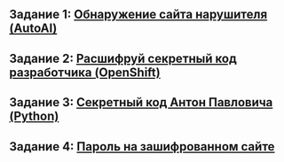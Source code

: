 ## Задание 1: [Обнаружение сайта нарушителя (AutoAI)](01.Network_Intrusion.md)
## Задание 2: [Расшифруй секретный код разработчика (OpenShift)](02.Openshift.md)
## Задание 3: [Секретный код Антон Павловича (Python)](03.Secret_Code.md)
## Задание 4: [Пароль на зашифрованном сайте](04.Find_URL.md)

